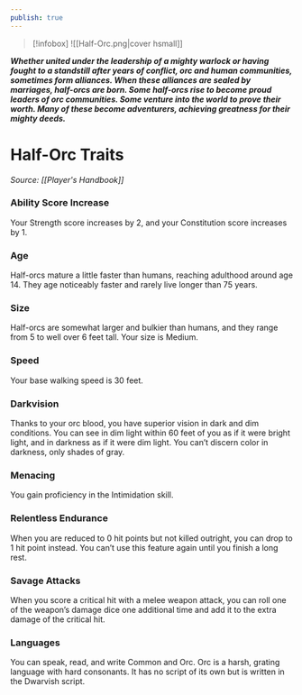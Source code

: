 ```yaml
---
publish: true
---
```

> [!infobox]
> ![[Half-Orc.png|cover hsmall]]

***Whether united under the leadership of a mighty warlock or having fought to a standstill after years of conflict, orc and human communities, sometimes form alliances. When these alliances are sealed by marriages, half-orcs are born. Some half-orcs rise to become proud leaders of orc communities. Some venture into the world to prove their worth. Many of these become adventurers, achieving greatness for their mighty deeds.***
# Half-Orc Traits
*Source: [[Player's Handbook]]*
### Ability Score Increase
Your Strength score increases by 2, and your Constitution score increases by 1.
### Age
Half-orcs mature a little faster than humans, reaching adulthood around age 14. They age noticeably faster and rarely live longer than 75 years.
### Size
Half-orcs are somewhat larger and bulkier than humans, and they range from 5 to well over 6 feet tall. Your size is Medium.
### Speed
Your base walking speed is 30 feet.
### Darkvision
Thanks to your orc blood, you have superior vision in dark and dim conditions. You can see in dim light within 60 feet of you as if it were bright light, and in darkness as if it were dim light. You can’t discern color in darkness, only shades of gray.
### Menacing
You gain proficiency in the Intimidation skill.
### Relentless Endurance
When you are reduced to 0 hit points but not killed outright, you can drop to 1 hit point instead. You can’t use this feature again until you finish a long rest.
### Savage Attacks
When you score a critical hit with a melee weapon attack, you can roll one of the weapon’s damage dice one additional time and add it to the extra damage of the critical hit.
### Languages
You can speak, read, and write Common and Orc. Orc is a harsh, grating language with hard consonants. It has no script of its own but is written in the Dwarvish script.